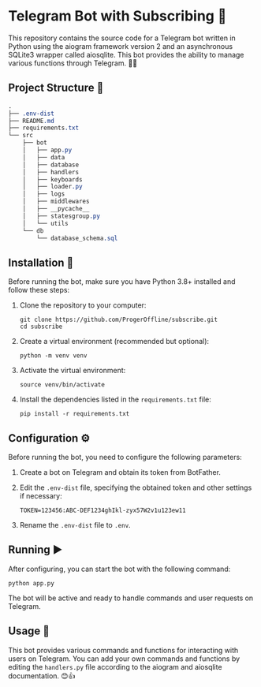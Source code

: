 # Telegram Bot with Subscribing 🤖

This repository contains the source code for a Telegram bot written in Python using the aiogram framework version 2 and an asynchronous SQLite3 wrapper called aiosqlite. This bot provides the ability to manage various functions through Telegram. 🤖📱

## Project Structure 📂

```css
.
├── .env-dist
├── README.md
├── requirements.txt
└── src
    ├── bot
    │   ├── app.py
    │   ├── data
    │   ├── database
    │   ├── handlers
    │   ├── keyboards
    │   ├── loader.py
    │   ├── logs
    │   ├── middlewares
    │   ├── __pycache__
    │   ├── statesgroup.py
    │   └── utils
    └── db
        └── database_schema.sql
```

## Installation 🚀

Before running the bot, make sure you have Python 3.8+ installed and follow these steps:

1. Clone the repository to your computer:
   ```shell
   git clone https://github.com/ProgerOffline/subscribe.git
   cd subscribe
   ```

2. Create a virtual environment (recommended but optional):
   ```shell
   python -m venv venv
   ```

3. Activate the virtual environment:
   ```shell
   source venv/bin/activate
   ```

4. Install the dependencies listed in the `requirements.txt` file:
   ```shell
   pip install -r requirements.txt
   ```

## Configuration ⚙️

Before running the bot, you need to configure the following parameters:

1. Create a bot on Telegram and obtain its token from BotFather.

2. Edit the `.env-dist` file, specifying the obtained token and other settings if necessary:
    ```env
    TOKEN=123456:ABC-DEF1234ghIkl-zyx57W2v1u123ew11
    ```
3. Rename the `.env-dist` file to `.env`.

## Running ▶️

After configuring, you can start the bot with the following command:
```shell
python app.py
```

The bot will be active and ready to handle commands and user requests on Telegram.

## Usage 📝

This bot provides various commands and functions for interacting with users on Telegram. You can add your own commands and functions by editing the `handlers.py` file according to the aiogram and aiosqlite documentation. 😊👍
